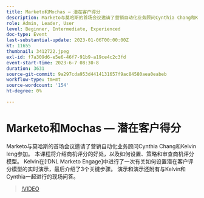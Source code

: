 ```yaml
---
title: Marketo和Mochas — 潜在客户得分
description: Marketo与莫哈斯的首场会议邀请了营销自动化业务顾问Cynthia Chang和Kelvin Ieng参加。 本课程将介绍商机评分的好处，以及如何设置、策略和审查商机评分模型。 Kelvin在 [!DNL Marketo Engage] 中进行了一次关于如何建立潜在客户评分模型的现场演示，最后介绍了3个关键步骤。 演示和演示还附有与Kelvin和Cynthia一起进行的现场问答。
role: Admin, Leader, User
level: Beginner, Intermediate, Experienced
doc-type: Event
last-substantial-update: 2023-01-06T00:00:00Z
kt: 11655
thumbnail: 3412722.jpeg
exl-id: f7a309d6-e5e6-46f7-91b9-a19ce4c2c3fd
event-start-time: 2023-6-7 08:30-8
duration: 3631
source-git-commit: 9a297cda953d4414131657f9ac84580aea0eabeb
workflow-type: tm+mt
source-wordcount: '154'
ht-degree: 0%

---
```


# Marketo和Mochas — 潜在客户得分

Marketo与莫哈斯的首场会议邀请了营销自动化业务顾问Cynthia Chang和Kelvin Ieng参加。 本课程将介绍商机评分的好处，以及如何设置、策略和审查商机评分模型。 Kelvin在[!DNL Marketo Engage]中进行了一次有关如何设置潜在客户评分模型的实时演示，最后介绍了3个关键步骤。 演示和演示还附有与Kelvin和Cynthia一起进行的现场问答。

>[!VIDEO](https://video.tv.adobe.com/v/3412722/?quality=12&learn=on)
